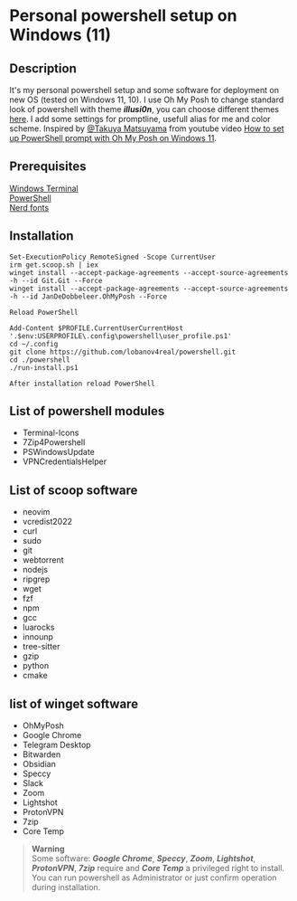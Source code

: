 # Personal powershell setup on Windows (11)   
## Description  
It's my personal powershell setup and some software for deployment on new OS (tested on Windows 11, 10). I use Oh My Posh to change standard look of powershell with theme ***illusi0n***, you can choose different themes [here](https://ohmyposh.dev/docs/themes). I add some settings for promptline, usefull alias for me and color scheme. Inspired by [@Takuya Matsuyama](https://github.com/craftzdog) from youtube video [How to set up PowerShell prompt with Oh My Posh on Windows 11](https://www.youtube.com/watch?v=5-aK2_WwrmM).  
  
## Prerequisites    
[Windows Terminal](https://github.com/microsoft/terminal)  
[PowerShell](https://github.com/PowerShell/PowerShell)  
[Nerd fonts](https://github.com/ryanoasis/nerd-fonts)  

## Installation
```
Set-ExecutionPolicy RemoteSigned -Scope CurrentUser
irm get.scoop.sh | iex
winget install --accept-package-agreements --accept-source-agreements -h --id Git.Git --Force  
winget install --accept-package-agreements --accept-source-agreements -h --id JanDeDobbeleer.OhMyPosh --Force

Reload PowerShell

Add-Content $PROFILE.CurrentUserCurrentHost '.$env:USERPROFILE\.config\powershell\user_profile.ps1'
cd ~/.config
git clone https://github.com/lobanov4real/powershell.git
cd ./powershell 
./run-install.ps1  

After installation reload PowerShell
```
## List of powershell modules  
- Terminal-Icons
- 7Zip4Powershell
- PSWindowsUpdate
- VPNCredentialsHelper
## List of scoop software  
- neovim 
- vcredist2022  
- curl 
- sudo 
- git 
- webtorrent  
- nodejs  
- ripgrep  
- wget  
- fzf  
- npm  
- gcc  
- luarocks
- innounp 
- tree-sitter  
- gzip  
- python  
- cmake  
## list of winget software  
- OhMyPosh
- Google Chrome
- Telegram Desktop
- Bitwarden
- Obsidian
- Speccy
- Slack
- Zoom
- Lightshot
- ProtonVPN
- 7zip  
- Core Temp  
  
> **Warning**  
Some software: ***Google Chrome***, ***Speccy***, ***Zoom***, ***Lightshot***, ***ProtonVPN***, ***7zip*** require and ***Core Temp*** a privileged right to install. You can run powershell as Administrator or just confirm operation during installation.  
